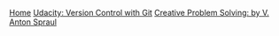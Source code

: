 <!-- docs/_sidebar.md -->
[Home](/)
[Udacity: Version Control with Git](git-version-control.md)
[Creative Problem Solving: by V. Anton Spraul](creative-problem-solving.md)
